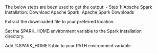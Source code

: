 The below steps are been used to get the output: -
Step 1: Apache Spark Installation:
Download Apache Spark: Apache Spark Downloads

Extract the downloaded file to your preferred location.

Set the SPARK_HOME environment variable to the Spark installation directory.

Add %SPARK_HOME%\bin to your PATH environment variable.